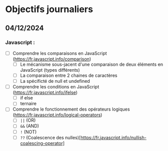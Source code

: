# Objectifs journaliers

## 04/12/2024

### Javascript :

- [ ] Comprendre les comparaisons en JavaScript (https://fr.javascript.info/comparison)
  - [ ] Le mécanisme sous-jacent d'une comparaison de deux éléments en JavaScript (types différents)
  - [ ] La comparaison entre 2 chaines de caractères
  - [ ] La spécificté de null et undefined
- [ ] Comprendre les conditions en JavaScript (https://fr.javascript.info/ifelse)
  - [ ] if else
  - [ ] ternaire
- [ ] Comprendre le fonctionnement des opérateurs logiques (https://fr.javascript.info/logical-operators)
  - [ ] `||` (OR)
  - [ ] `&&` (AND)
  - [ ] `!` (NOT)
  - [ ] `??` (Coalescence des nulles)[https://fr.javascript.info/nullish-coalescing-operator]
